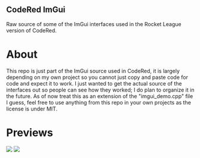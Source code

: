 ## CodeRed ImGui
Raw source of some of the ImGui interfaces used in the Rocket League version of CodeRed.

# About
This repo is just part of the ImGui source used in CodeRed, it is largely depending on my own project so you cannot just copy and paste code for code and expect it to work. I just wanted to get the actual source of the interfaces out so people can see how they worked; I do plan to organize it in the future. As of now treat this as an extension of the "imgui_demo.cpp" file I guess, feel free to use anything from this repo in your own projects as the license is under MIT.

# Previews
![](https://i.imgur.com/KNR6a2x.png)
![](https://i.imgur.com/orZVRuT.png)